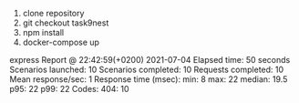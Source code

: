 1. clone repository
2. git checkout task9nest
3. npm install
4. docker-compose up

express 
Report @ 22:42:59(+0200) 2021-07-04
Elapsed time: 50 seconds
  Scenarios launched:  10
  Scenarios completed: 10
  Requests completed:  10
  Mean response/sec: 1
  Response time (msec):
    min: 8
    max: 22
    median: 19.5
    p95: 22
    p99: 22
  Codes:
    404: 10


